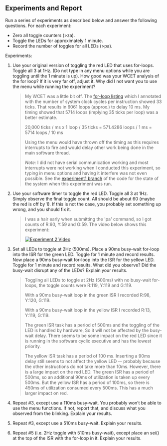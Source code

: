 Experiments and Report
----------------------
Run a series of experiments as described below and answer the following questions. For each experiment:

* Zero all toggle counters (>za).
* Toggle the LEDs for approximately 1 minute.
* Record the number of toggles for all LEDs (>pa).

Experiments:

1. Use your original version of toggling the red LED that uses for-loops. Toggle all 3 at 1Hz. (Do not type in any menu options while you are toggling until the 1 minute is up). How good was your WCET analysis of the for loop? If it is very far off, adjust it. Why did I not want you to use the menu while running the experiment?

	> My WCET was a little bit off. The [for-loop listing](bare-for-loop_annotated-2.lss "Listing") 
	> which I annotated with the number of system clock cycles per instruction showed 33 ticks. That
	> results in 6061 loops (approx.) to delay 10 ms. My timing showed that 5714 loops (implying 
	> 35 ticks per loop) was a better estimate.
	>
	> 20,000 ticks / ms x 1 loop / 35 ticks =  571.4286 loops / 1 ms = 5714 loops / 10 ms
	> 
	> Using the menu would have thrown off the timing as this requires interrupts to fire and 
	> would delay other work being done in the main software thread.
	>
	> *Note:* I did not have serial communication working and most interrupts were not working
	> when I conducted this experiment, so typing in menu options and having it interfere was
	> not even possible. See the [experiment1 branch](https://github.com/josephgbriggs/orangutan-lab2/blob/experiment1/lab2.c) of the code for the state of the system
	> when this experiment was run.

2. Use your software timer to toggle the red LED. Toggle all 3 at 1Hz. Simply observe the final toggle count. All should be about 60 (maybe the red is off by 1). If this is not the case, you probably set something up wrong, and you should fix it.

	> I was a hair early when submitting the 'pa' command, so I got counts of R:60, Y:59 and G:59.
	> The video below shows this experiment:
	>
	> [![Experiment 2 Video](http://img.youtube.com/vi/xwaJ2xWF5oY/0.jpg)](http://www.youtube.com/watch?v=xwaJ2xWF5oY)
	>

3. Set all LEDs to toggle at 2Hz (500ms). Place a 90ms busy-wait for-loop into the ISR for the green LED. Toggle for 1 minute and record results. Now place a 90ms busy-wait for-loop into the ISR for the yellow LED. Toggle for 1 minute and record results. What did you observe? Did the busy-wait disrupt any of the LEDs? Explain your results.

	> Toggling all LEDs to toggle at 2Hz (500ms) with no busy-wait for-loops, the toggle counts 
	> were R:119, Y:119 and G:119.
	>
	> With a 90ms busy-wait loop in the green ISR I recorded R:98, Y:120, G:119.
	>
	> With a 90ms busy-wait loop in the yellow ISR I recorded R:13, Y:119, G:119.
	>
	> The green ISR task has a period of 500ms and the toggling of the LED is handled by hardware,
	> So it will not be affected by the busy-wait delay. There seems to be some impact on the red
	> LED since it is running in the software cyclic executive and has the lowest priority.
	> 
	> The yellow ISR task has a period of 100 ms. Inserting a 90ms delay still seems to not affect
	> the yellow LED -- probably because the other instructions do not take more than 10ms. However,
	> there is a large impact on the red LED. The green ISR has a period of 500ms, so an additional
	> 90ms of utilization is taken up every 500ms. But the yellow ISR has a period of 100ms, so 
	> there is 450ms of utilization consumed every 500ms. This has a much larger impact on red.

4. Repeat #3, except use a 110ms busy-wait. You probably won’t be able to use the menu functions. If not, report that, and discuss what you observed from the blinking. Explain your results.

	>
	>
	>
	>
	

5. Repeat #3, except use a 510ms busy-wait. Explain your results.

	>
	>

6. Repeat #5 (i.e. 2Hz toggle with 510ms busy-wait), except place an sei() at the top of the ISR with the for-loop in it. Explain your results.

	>
	>